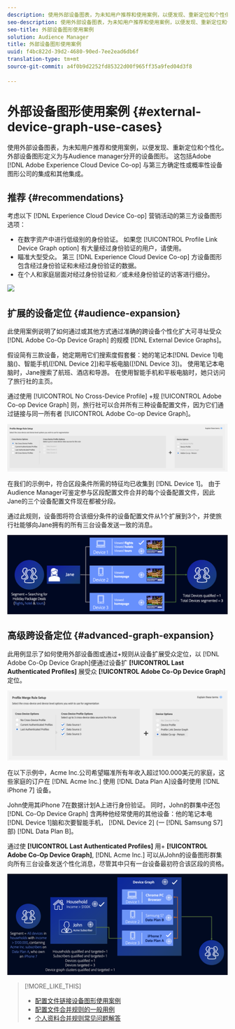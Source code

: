 ```yaml
---
description: 使用外部设备图表，为未知用户推荐和使用案例，以便发现、重新定位和个性化。 外部设备图形定义为与Audience manager分开的设备图形。 这包括Adobe Experience Cloud Device Co-op以及Adobe与第三方确定性或概率性设备图形公司进行的其他集成。
seo-description: 使用外部设备图表，为未知用户推荐和使用案例，以便发现、重新定位和个性化。 外部设备图形定义为与Audience manager分开的设备图形。 这包括Adobe Experience Cloud Device Co-op以及Adobe与第三方确定性或概率性设备图形公司进行的其他集成。
seo-title: 外部设备图形使用案例
solution: Audience Manager
title: 外部设备图形使用案例
uuid: f4bc822d-39d2-4680-90ed-7ee2ead6db6f
translation-type: tm+mt
source-git-commit: a4f0b9d2252fd85322d00f965ff35a9fed04d3f8

---
```



# 外部设备图形使用案例 {#external-device-graph-use-cases}

使用外部设备图表，为未知用户推荐和使用案例，以便发现、重新定位和个性化。 外部设备图形定义为与Audience manager分开的设备图形。 这包括Adobe [!DNL Adobe Experience Cloud Device Co-op] 与第三方确定性或概率性设备图形公司的集成和其他集成。

## 推荐 {#recommendations}

考虑以下 [!DNL Experience Cloud Device Co-op] 营销活动的第三方设备图形选项：

* 在数字资产中进行低级别的身份验证。 如果您 [!UICONTROL Profile Link Device Graph option] 有大量经过身份验证的用户，请使用。
* 瞄准大型受众。 第三 [!DNL Experience Cloud Device Co-op] 方设备图形包含经过身份验证和未经过身份验证的数据。
* 在个人和家庭层面对经过身份验证和／或未经身份验证的访客进行细分。

![](../assets/merge-rule-triangle1.png)
<!-- 
## Prospecting/Branding Use Case {#prospecting-branding-use-cases}

A branding campaign is designed to reach as many people as possible. It places few limits on segment qualification. But, these campaigns can waste budget and impressions by constantly targeting people who see your content multiple times and don't convert. A [!UICONTROL Profile Merge] rule that uses the [!DNL Device Co-op] or third-party option can help you create an efficient branding campaign. For example, you can add these unknown users to a "not in-market" segment after seeing them across multiple devices for your set frequency cap.

<table id="table_00F6EED172574E80A38CADA8A92A23B1"> 
 <thead> 
  <tr> 
   <th colname="col1" class="entry"> Use Case </th> 
   <th colname="col2" class="entry"> Description </th> 
  </tr> 
 </thead>
 <tbody> 
  <tr> 
   <td colname="col1"> <p> <b>Conditions</b> </p> </td> 
   <td colname="col2">This use case assumes these conditions: <p> 
     <ul id="ul_F5CA7EE525774F7EBA5FBB5F94E4EDC8"> 
      <li id="li_81AE304924724146A24FAB5B6533AD8E">You want to deliver a maximum of 10 impressions to an anonymous user for a specific ad campaign. </li> 
      <li id="li_E371F989735245B0B82433DE240D56D0">A user has 4 devices and may or may not have authenticated on your site. </li> 
      <li id="li_9231ABE15CA249E6B79D8BF0E511FD33">An anonymous user sees the ad a total of 10 times while browsing in an unauthenticated state on their current device and 3 devices linked to the current device by an external device graph. </li> 
      <li id="li_8C276C07019C49EFA3A0D0D54CF73C31">You have defined an <span class="keyword"> Audience Manager</span> segment to qualify anonymous users after they have seen 10 impressions. </li> 
     </ul> </p> </td> 
  </tr> 
  <tr> 
   <td colname="col1"> <p> <b>Results</b> </p> </td> 
   <td colname="col2"> <p>Given these conditions, <span class="keyword"> Audience Manager</span>: </p> <p> 
     <ul id="ul_8E988B1005324526BC6DC6637BBACCFB"> 
      <li id="li_C9DD546754914BACB8F4C92C7D4ED70E">Merges the anonymous, unauthenticated activity collected from the current device and the 3 devices linked by the external device graph (the ad impressions from each device). </li> 
      <li id="li_FB55CB9116074525BA30FF062D1136AE">Evaluates the unauthenticated user for segment qualification based on a combination of anonymous activity across all 3 devices linked by the external device graph and the current device. </li> 
      <li id="li_B28EB32F718145A7ABBDAC0AF75E2AFC">Sends the segment to any real-time destination for use as a suppression segment on the current device and all 3 devices linked by the external device graph. </li> 
     </ul> </p> </td> 
  </tr> 
 </tbody> 
</table>

## Retargeting or Site Personalization Use Case {#retargeting-use-case}

These strategies are designed to bring an unauthenticated or unknown user back to your site or personalize their browsing experience while they're on-site.

<table id="table_0EE2052AA3E744B3B76036FC06B5A453"> 
 <thead> 
  <tr> 
   <th colname="col1" class="entry"> Use Case </th> 
   <th colname="col2" class="entry"> Description </th> 
  </tr> 
 </thead>
 <tbody> 
  <tr> 
   <td colname="col1"> <p> <b>Conditions</b> </p> </td> 
   <td colname="col2">This use case assumes these conditions: <p> 
     <ul id="ul_FD0B869B4AF3453FAEC9BA3A45ABF039"> 
      <li id="li_8E30BAED42E94AB3B81FCB1C7464E5FC">You want to deliver a personalized on-site and/or off-site experience to an anonymous user based on their activity on your site while in an unauthenticated state. </li> 
      <li id="li_3DBE53BA94324F1BA1C52A37AD4E426C">A user has multiple devices and may or may not have authenticated to your site. </li> 
      <li id="li_F867AFBDC1A54CD6A68AB0EC196E27C9">A user views multiple pages on your site while browsing in an unauthenticated state on their current device and 3 other devices linked by an external device graph. </li> 
      <li id="li_7E35D77949CE4E69BD51655AA4C40BEE">You have defined an <span class="keyword"> Audience Manager</span> segment to qualify users after they have viewed multiple pages on your site while browsing in an unauthenticated state.</li>
     </ul> </p> </td> 
  </tr> 
  <tr> 
   <td colname="col1"> <p> <b>Results</b> </p> </td> 
   <td colname="col2"> <p>Given these conditions, <span class="wintitle"> Audience Manager</span>: </p> <p> 
     <ul id="ul_301339426B0643B295DC5B17E1939CFB"> 
      <li id="li_7E8BC3B179804F4A929497DE81E76911">Merges the anonymous, unauthenticated activity collected from the current devices and the 3 devices linked by the external device graph (the multiple page views from each device). </li> 
      <li id="li_803EFD58AA124A5BBC8279C4DC695544">Evaluates the unauthenticated user for segment qualification based on a combination of anonymous activity across all 3 devices linked by the external device graph and the current device. </li> 
      <li id="li_98D749268CC5456CBC9CF3BF5EB91BA8">Sends the segment to any real-time destination to deliver a personalized on-site and/or off-site experience across the current device and all 3 devices linked by the external device graph. </li>
     </ul> </p> </td>
  </tr>
 </tbody>
</table> -->

## 扩展的设备定位 {#audience-expansion}

此使用案例说明了如何通过或其他方式通过准确的跨设备个性化扩大可寻址受众 [!DNL Adobe Co-Op Device Graph] 的规模 [!DNL External Device Graphs]。

假设简有三款设备，她定期用它们搜索度假套餐：她的笔记本[!DNL Device 1]电脑()、智能手机([!DNL Device 2])和平板电脑([!DNL Device 3])。 使用笔记本电脑时，Jane搜索了航班、酒店和导游。 在使用智能手机和平板电脑时，她只访问了旅行社的主页。

通过使用 [!UICONTROL No Cross-Device Profile] +规 [!UICONTROL Adobe Co-op Device Graph] 则，旅行社可以合并所有三种设备配置文件，因为它们通过链接与同一所有者 [!UICONTROL Adobe Co-op Device Graph]。

![受众扩展规则](assets/audience-expansion-rule.png)

在我们的示例中，符合区段条件所需的特征均已收集到 [!DNL Device 1]。 由于Audience Manager可鉴定参与区段配置文件合并的每个设备配置文件，因此Jane的三个设备配置文件现在都被分段。

通过此规则，设备图将符合该细分条件的设备配置文件从1个扩展到3个，并使旅行社能够向Jane拥有的所有三台设备发送一致的消息。

![受众扩展](assets/audience-expansion.png)

## 高级跨设备定位 {#advanced-graph-expansion}

此用例显示了如何使用外部设备图或通过+规则从设备扩展受众定位，以 [!DNL Adobe Co-Op Device Graph]便通过设备扩 **[!UICONTROL Last Authenticated Profiles]** 展受众 **[!UICONTROL Adobe Co-Op Device Graph]** 定位。

![last-device-graph](assets/last-device-coop.png)

在以下示例中，Acme Inc.公司希望瞄准所有年收入超过100.000美元的家庭，这些家庭的订户在 [!DNL Acme Inc.] 使用 [!DNL Data Plan A]设备时使用 [!DNL iPhone 7] 设备。

John使用其iPhone 7在数据计划A上进行身份验证。 同时，John的群集中还包 [!DNL Co-Op Device Graph] 含两种他经常使用的其他设备：他的笔记本电[!DNL Device 1]脑和次要智能手机， [!DNL Device 2] (一 [!DNL Samsung S7] 部) [!DNL Data Plan B]。

通过使 **[!UICONTROL Last Authenticated Profiles]** 用+ **[!UICONTROL Adobe Co-Op Device Graph]**, [!DNL Acme Inc.] 可以从John的设备图形群集向所有三台设备发送个性化消息，尽管其中只有一台设备最初符合该区段的资格。

![高级图扩展](assets/advanced-device-graph-expansion.png)

>[!MORE_LIKE_THIS]
>
>* [配置文件链接设备图形使用案例](profile-link-use-case.md)
>* [配置文件合并规则的一般用例](merge-rule-targeting-options.md)
>* [个人资料合并规则常见问题解答](faq-profile-merge.md)

